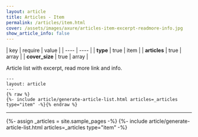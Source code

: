 ```yaml
---
layout: article
title: Articles - Item
permalink: /articles/item.html
cover: /assets/images/axure/articles-item-excerpt-readmore-info.jpg
show_article_info: false
---
```


| key | require | value | 
| ---- | ---- |
| **type**  | true | item |
| **articles**  | true | array |
| **cover_size**  | true | array |

Article list with excerpt, read more link and info.

<!--more-->

```
---
layout: article
---
{% raw %}
{%- include article/generate-article-list.html articles=_articles type="item" -%}{% endraw %}
```

---

<!-- <div class="article__content" markdown="1"> -->

{%- assign _articles = site.sample_pages -%}
{%- include article/generate-article-list.html articles=_articles type="item" -%}

<!-- =========================== -->

<!-- </div> -->
